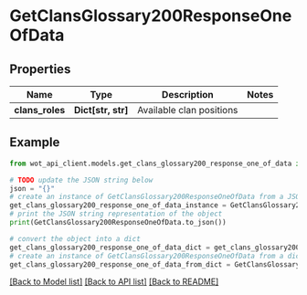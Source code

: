 # GetClansGlossary200ResponseOneOfData


## Properties

Name | Type | Description | Notes
------------ | ------------- | ------------- | -------------
**clans_roles** | **Dict[str, str]** | Available clan positions | 

## Example

```python
from wot_api_client.models.get_clans_glossary200_response_one_of_data import GetClansGlossary200ResponseOneOfData

# TODO update the JSON string below
json = "{}"
# create an instance of GetClansGlossary200ResponseOneOfData from a JSON string
get_clans_glossary200_response_one_of_data_instance = GetClansGlossary200ResponseOneOfData.from_json(json)
# print the JSON string representation of the object
print(GetClansGlossary200ResponseOneOfData.to_json())

# convert the object into a dict
get_clans_glossary200_response_one_of_data_dict = get_clans_glossary200_response_one_of_data_instance.to_dict()
# create an instance of GetClansGlossary200ResponseOneOfData from a dict
get_clans_glossary200_response_one_of_data_from_dict = GetClansGlossary200ResponseOneOfData.from_dict(get_clans_glossary200_response_one_of_data_dict)
```
[[Back to Model list]](../README.md#documentation-for-models) [[Back to API list]](../README.md#documentation-for-api-endpoints) [[Back to README]](../README.md)


